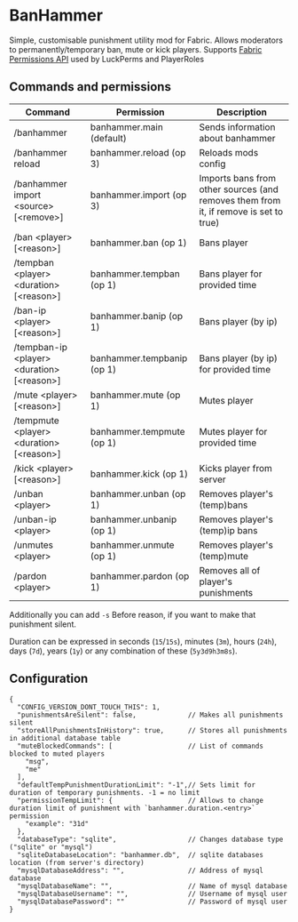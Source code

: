 # BanHammer

Simple, customisable punishment utility mod for Fabric. Allows moderators to permanently/temporary ban, mute or kick players.
Supports [Fabric Permissions API](https://github.com/lucko/fabric-permissions-api) used by LuckPerms and PlayerRoles

## Commands and permissions

| Command            | Permission               | Description                       |
| ------------------ | ------------------------ | --------------------------------- |
| /banhammer         | banhammer.main (default) | Sends information about banhammer |
| /banhammer reload  | banhammer.reload (op 3)  | Reloads mods config               |
| /banhammer import \<source> \[\<remove>\] | banhammer.import (op 3)      | Imports bans from other sources (and removes them from it, if remove is set to true)
| /ban \<player> \[\<reason>] | banhammer.ban (op 1) | Bans player |
| /tempban \<player> \<duration> \[\<reason>] | banhammer.tempban (op 1) | Bans player for provided time |
| /ban-ip \<player> \[\<reason>] | banhammer.banip (op 1) | Bans player (by ip) |
| /tempban-ip \<player> \<duration> \[\<reason>] | banhammer.tempbanip (op 1) | Bans player (by ip) for provided time |
| /mute \<player> \[\<reason>] | banhammer.mute (op 1) | Mutes player |
| /tempmute \<player> \<duration> \[\<reason>] | banhammer.tempmute (op 1) | Mutes player for provided time |
| /kick \<player> \[\<reason>] | banhammer.kick (op 1) | Kicks player from server |
| /unban \<player> | banhammer.unban (op 1) | Removes player's (temp)bans |
| /unban-ip \<player> | banhammer.unbanip (op 1) | Removes player's (temp)ip bans |
| /unmutes \<player> | banhammer.unmute (op 1) | Removes player's (temp)mute |
| /pardon \<player> | banhammer.pardon (op 1) | Removes all of player's punishments |

Additionally you can add `-s` Before reason, if you want to make that punishment silent.

Duration can be expressed in seconds (`15`/`15s`), minutes (`3m`), hours (`24h`), days (`7d`), years (`1y`)
or any combination of these (`5y3d9h3m8s`).

## Configuration
```json5
{
  "CONFIG_VERSION_DONT_TOUCH_THIS": 1,
  "punishmentsAreSilent": false,             // Makes all punishments silent
  "storeAllPunishmentsInHistory": true,      // Stores all punishments in additional database table
  "muteBlockedCommands": [                   // List of commands blocked to muted players
    "msg",
    "me"
  ],
  "defaultTempPunishmentDurationLimit": "-1",// Sets limit for duration of temporary punishments. -1 = no limit
  "permissionTempLimit": {                   // Allows to change duration limit of punishment with `banhammer.duration.<entry>` permission
    "example": "31d"
  },
  "databaseType": "sqlite",                  // Changes database type ("sqlite" or "mysql")
  "sqliteDatabaseLocation": "banhammer.db",  // sqlite databases location (from server's directory)
  "mysqlDatabaseAddress": "",                // Address of mysql database
  "mysqlDatabaseName": "",                   // Name of mysql database
  "mysqlDatabaseUsername": "",               // Username of mysql user
  "mysqlDatabasePassword": ""                // Password of mysql user
}
```